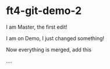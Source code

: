 # ft4-git-demo-2

I am Master, the first edit!

I am on Demo, I just changed something!

Now everything is merged, add this

....
